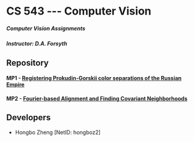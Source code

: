 # CS 543 --- Computer Vision
##### Computer Vision Assignments
##### Instructor: D.A. Forsyth

## Repository
#### MP1 - [Registering Prokudin-Gorskii color separations of the Russian Empire](https://gitlab.engr.illinois.edu/hongboz2/computer_vision/-/tree/main/color_channel_alignment)

#### MP2 - [Fourier-based Alignment and Finding Covariant Neighborhoods](https://gitlab.engr.illinois.edu/hongboz2/computer_vision/-/tree/main/fourier-based_alignment_and_finding_covariant_neighborhoods)

## Developers
* Hongbo Zheng [NetID: hongboz2]